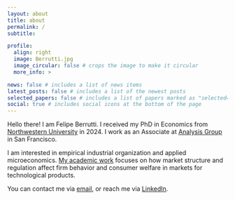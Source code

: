 ```yaml
---
layout: about
title: about
permalink: /
subtitle: 

profile:
  align: right
  image: Berrutti.jpg
  image_circular: false # crops the image to make it circular
  more_info: >

news: false # includes a list of news items
latest_posts: false # includes a list of the newest posts
selected_papers: false # includes a list of papers marked as "selected={true}"
social: true # includes social icons at the bottom of the page
---
```


Hello there! I am Felipe Berrutti. I received my PhD in Economics from [Northwestern University](https://economics.northwestern.edu) in 2024. I work as an Associate at [Analysis Group](https://www.analysisgroup.com) in San Francisco.

I am interested in empirical industrial organization and applied microeconomics. [My academic work](https://jfberrutti.github.io/projects/) focuses on how market structure and regulation affect firm behavior and consumer welfare in markets for technological products. 

You can contact me via <a href="mailto:jfberrutti@u.northwestern.edu">email</a>, or reach me via [LinkedIn](https://www.linkedin.com/in/felipe-berrutti-0bb54832). 